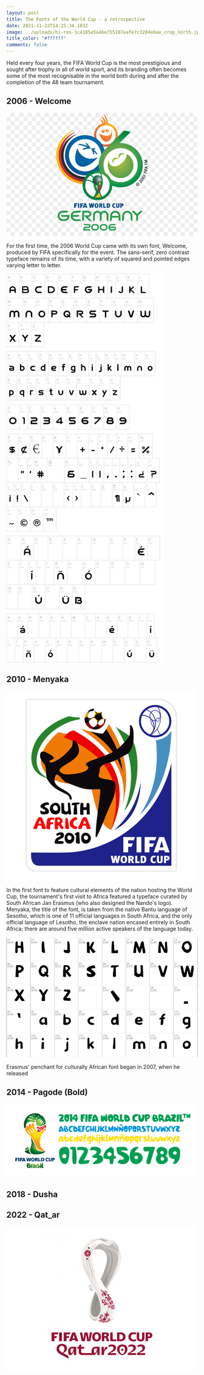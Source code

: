 ```yaml
---
layout: post
title: The Fonts of the World Cup - a retrospective
date: 2021-11-22T14:25:34.103Z
image: ../uploads/hi-res-1c4185e5a46e755187eafe7c3284e6ae_crop_north.jpg
title_color: "#ffffff"
comments: false
---
```

Held every four years, the FIFA World Cup is the most prestigious and sought after trophy in all of world sport, and its branding often becomes some of the most recognisable in the world both during and after the completion of the 48 team tournament.

## 2006 - Welcome

![](../uploads/kisspng-2006-fifa-world-cup-2014-fifa-world-cup-2002-fifa-fifa-trophy-5b0894b53fc314.9456021615272890132612.jpg "2006 World Cup logo with Welcome font")

For the first time, the 2006 World Cup came with its own font, Welcome, produced by FIFA specifically for the event. The sans-serif, zero contrast typeface remains of its time, with a variety of squared and pointed edges varying letter to letter. 

![](../uploads/fifa_welcome0.png "Welcome stencil pad")

## 2010 - Menyaka

![](../uploads/fifa_world_cup_2010_logo.png "2010 World Cup logo with Manyaka font")

In the first font to feature cultural elements of the nation hosting the World Cup, the tournament's first visit to Africa featured a typeface curated by South African Jan Erasmus (who also designed the Nando's logo). Menyaka, the title of the font, is taken from the native Bantu language of Sesotho, which is one of 11 official languages in South Africa, and the only official language of Lesotho, the enclave nation encased entirely in South Africa; there are around five million active speakers of the language today. 

![](../uploads/1-charmap-menkaya-font.png "Manyaka stencil pad")

Erasmus' penchant for culturally African font began in 2007, when he released 

## 2014 - Pagode (Bold)

![](../uploads/fifa-world-cup-2014-pagode-font.png "2014 World Cup logo with Pagode font stencil")





## 2018 - Dusha





## 2022 - Qat_ar

![](../uploads/fifa-world-cup-qatar-20229564.jpg)